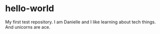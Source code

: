 # hello-world
My first test repository.
I am Danielle and I like learning about tech things.
And unicorns are ace.

